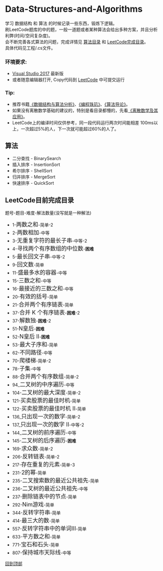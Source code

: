 # <span id='top'>Data-Structures-and-Algorithms</span>
学习 数据结构 和 算法 的时候记录一些东西，锻炼下逻辑。  
刷LeetCode题库的中的题，一般一道题或者某种算法会给出多种方案，并且分析利弊(时间/空间复杂度)。  
会不断完善各式算法的问题，完成详情见 <a href="#algorithms">算法目录</a> 和 <a href="#directory">LeetCode完成目录</a>。  
具体代码见工程/.cs文件。

### 环境要求: 
* [Visual Studio 2017](https://visualstudio.microsoft.com/) 最新版  
* 或者随意编辑器打开, Copy代码到 [LeetCode](https://leetcode-cn.com/problemset/all/) 中可提交运行

### Tip:  
* 推荐书籍[《数据结构与算法分析》](https://book.douban.com/subject/1139426/)、[《编程珠玑》](https://book.douban.com/subject/3227098/)、[《算法导论》](https://book.douban.com/subject/20432061/)。
* 如果没有离散数学基础的建议的，特别是看目录都懵的，先看[《离散数学及其应用》](https://book.douban.com/subject/2130743/)。
* LeetCode上的编译时间仅供参考，同一段代码运行两次时间能相差 100ms以上，一次超过5%的人，下一次就可能超过60%的人了。

## <span id="algorithms">算法</span>
* 二分查找 - BinarySearch
* 插入排序 - InsertionSort
* 希尔排序 - ShellSort
* 归并排序 - MergeSort
* 快速排序 - QuickSort
  
## <span id="directory">LeetCode目前完成目录</span>  
题号-题目-难度-解法数量(没写就是一种解法)
* 1-<font size=4>两数之和</font>-简单-2
* 2-<font size=4>两数相加</font>-中等
* 3-<font size=4>无重复字符的最长子串</font>-中等-2
* 4-<font size=4>寻找两个有序数组的中位数</font>-<b>困难</b>
* 5-<font size=4>最长回文子串</font>-中等-2
* 9-<font size=4>回文数</font>-简单
* 11-<font size=4>盛最多水的容器</font>-中等
* 15-<font size=4>三数之和</font>-中等
* 16-<font size=4>最接近的三数之和</font>-中等
* 20-<font size=4>有效的括号</font>-简单
* 21-<font size=4>合并两个有序链表</font>-简单
* 37-<font size=4>合并 K 个有序链表</font>-<b>困难</b>-2
* 37-<font size=4>解数独</font>-<b>困难</b>-2
* 51-<font size=4>N皇后</font>-<b>困难</b>
* 52-<font size=4>N皇后 II</font>-<b>困难</b>
* 53-<font size=4>最大子序和</font>-简单
* 62-<font size=4>不同路径</font>-中等
* 70-<font size=4>爬楼梯</font>-简单-2
* 78-<font size=4>子集</font>-中等
* 88-<font size=4>合并两个有序数组</font>-简单-2
* 94_<font size=4>二叉树的中序遍历</font>-中等
* 104-<font size=4>二叉树的最大深度</font>-简单-2
* 121-<font size=4>买卖股票的最佳时机</font>-简单
* 122-<font size=4>买卖股票的最佳时机 II</font>-简单
* 136_<font size=4>只出现一次的数字</font>-简单-2
* 137_<font size=4>只出现一次的数字 II</font>-中等-2
* 144_<font size=4>二叉树的前序遍历</font>-中等
* 145-<font size=4>二叉树的后序遍历</font>-<b>困难</b>
* 169-<font size=4>求众数</font>-简单-2
* 206-<font size=4>反转链表</font>-简单-2
* 217-<font size=4>存在重复的元素</font>-简单-3
* 231-<font size=4>2的幂</font>-简单
* 235-<font size=4>二叉搜索数的最近公共祖先</font>-简单
* 236-<font size=4>二叉树的最近公共祖先</font>-中等
* 237-<font size=4>删除链表中的节点</font>-简单
* 292-<font size=4>Nim游戏</font>-简单
* 344-<font size=4>反转字符串</font>-简单
* 414-<font size=4>最三大的数</font>-简单  
* 557-<font size=4>反转字符串中的单词III</font>-简单
* 633-<font size=4>平方数之和</font>-简单
* 771-<font size=4>宝石和石头</font>-简单
* 807-<font size=4>保持城市天际线</font>-中等

<a href='#top'> 回到顶部</a>
